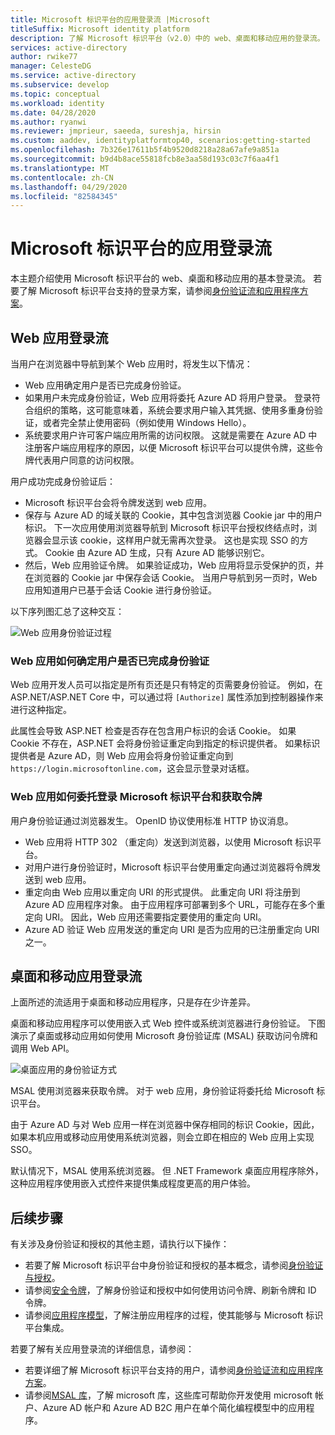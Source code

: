 ```yaml
---
title: Microsoft 标识平台的应用登录流 |Microsoft
titleSuffix: Microsoft identity platform
description: 了解 Microsoft 标识平台（v2.0）中的 web、桌面和移动应用的登录流。
services: active-directory
author: rwike77
manager: CelesteDG
ms.service: active-directory
ms.subservice: develop
ms.topic: conceptual
ms.workload: identity
ms.date: 04/28/2020
ms.author: ryanwi
ms.reviewer: jmprieur, saeeda, sureshja, hirsin
ms.custom: aaddev, identityplatformtop40, scenarios:getting-started
ms.openlocfilehash: 7b326e17611b5f4b9520d8218a28a67afe9a851a
ms.sourcegitcommit: b9d4b8ace55818fcb8e3aa58d193c03c7f6aa4f1
ms.translationtype: MT
ms.contentlocale: zh-CN
ms.lasthandoff: 04/29/2020
ms.locfileid: "82584345"
---
```

# <a name="app-sign-in-flow-with-microsoft-identity-platform"></a>Microsoft 标识平台的应用登录流

本主题介绍使用 Microsoft 标识平台的 web、桌面和移动应用的基本登录流。 若要了解 Microsoft 标识平台支持的登录方案，请参阅[身份验证流和应用程序方案](authentication-flows-app-scenarios.md)。

## <a name="web-app-sign-in-flow"></a>Web 应用登录流

当用户在浏览器中导航到某个 Web 应用时，将发生以下情况：

* Web 应用确定用户是否已完成身份验证。
* 如果用户未完成身份验证，Web 应用将委托 Azure AD 将用户登录。 登录符合组织的策略，这可能意味着，系统会要求用户输入其凭据、使用多重身份验证，或者完全禁止使用密码（例如使用 Windows Hello）。
* 系统要求用户许可客户端应用所需的访问权限。 这就是需要在 Azure AD 中注册客户端应用程序的原因，以便 Microsoft 标识平台可以提供令牌，这些令牌代表用户同意的访问权限。

用户成功完成身份验证后：

* Microsoft 标识平台会将令牌发送到 web 应用。
* 保存与 Azure AD 的域关联的 Cookie，其中包含浏览器 Cookie jar 中的用户标识。 下一次应用使用浏览器导航到 Microsoft 标识平台授权终结点时，浏览器会显示该 cookie，这样用户就无需再次登录。 这也是实现 SSO 的方式。 Cookie 由 Azure AD 生成，只有 Azure AD 能够识别它。
* 然后，Web 应用验证令牌。 如果验证成功，Web 应用将显示受保护的页，并在浏览器的 Cookie jar 中保存会话 Cookie。 当用户导航到另一页时，Web 应用知道用户已基于会话 Cookie 进行身份验证。

以下序列图汇总了这种交互：

![Web 应用身份验证过程](media/authentication-scenarios/web-app-how-it-appears-to-be.png)

### <a name="how-a-web-app-determines-if-the-user-is-authenticated"></a>Web 应用如何确定用户是否已完成身份验证

Web 应用开发人员可以指定是所有页还是只有特定的页需要身份验证。 例如，在 ASP.NET/ASP.NET Core 中，可以通过将 `[Authorize]` 属性添加到控制器操作来进行这种指定。

此属性会导致 ASP.NET 检查是否存在包含用户标识的会话 Cookie。 如果 Cookie 不存在，ASP.NET 会将身份验证重定向到指定的标识提供者。 如果标识提供者是 Azure AD，则 Web 应用会将身份验证重定向到 `https://login.microsoftonline.com`，这会显示登录对话框。

### <a name="how-a-web-app-delegates-sign-in-to-microsoft-identity-platform-and-obtains-a-token"></a>Web 应用如何委托登录 Microsoft 标识平台和获取令牌

用户身份验证通过浏览器发生。 OpenID 协议使用标准 HTTP 协议消息。

* Web 应用将 HTTP 302 （重定向）发送到浏览器，以使用 Microsoft 标识平台。
* 对用户进行身份验证时，Microsoft 标识平台使用重定向通过浏览器将令牌发送到 web 应用。
* 重定向由 Web 应用以重定向 URI 的形式提供。 此重定向 URI 将注册到 Azure AD 应用程序对象。 由于应用程序可部署到多个 URL，可能存在多个重定向 URI。 因此，Web 应用还需要指定要使用的重定向 URI。
* Azure AD 验证 Web 应用发送的重定向 URI 是否为应用的已注册重定向 URI 之一。

## <a name="desktop-and-mobile-app-sign-in-flow"></a>桌面和移动应用登录流

上面所述的流适用于桌面和移动应用程序，只是存在少许差异。

桌面和移动应用程序可以使用嵌入式 Web 控件或系统浏览器进行身份验证。 下图演示了桌面或移动应用如何使用 Microsoft 身份验证库 (MSAL) 获取访问令牌和调用 Web API。

![桌面应用的身份验证方式](media/authentication-scenarios/desktop-app-how-it-appears-to-be.png)

MSAL 使用浏览器来获取令牌。 对于 web 应用，身份验证将委托给 Microsoft 标识平台。

由于 Azure AD 与对 Web 应用一样在浏览器中保存相同的标识 Cookie，因此，如果本机应用或移动应用使用系统浏览器，则会立即在相应的 Web 应用上实现 SSO。

默认情况下，MSAL 使用系统浏览器。 但 .NET Framework 桌面应用程序除外，这种应用程序使用嵌入式控件来提供集成程度更高的用户体验。

## <a name="next-steps"></a>后续步骤

有关涉及身份验证和授权的其他主题，请执行以下操作：

* 若要了解 Microsoft 标识平台中身份验证和授权的基本概念，请参阅[身份验证与授权](authentication-vs-authorization.md)。
* 请参阅[安全令牌](security-tokens.md)，了解身份验证和授权中如何使用访问令牌、刷新令牌和 ID 令牌。
* 请参阅[应用程序模型](application-model.md)，了解注册应用程序的过程，使其能够与 Microsoft 标识平台集成。

若要了解有关应用登录流的详细信息，请参阅：

* 若要详细了解 Microsoft 标识平台支持的用户，请参阅[身份验证流和应用程序方案](authentication-flows-app-scenarios.md)。
* 请参阅[MSAL 库](msal-overview.md)，了解 microsoft 库，这些库可帮助你开发使用 microsoft 帐户、Azure AD 帐户和 Azure AD B2C 用户在单个简化编程模型中的应用程序。
